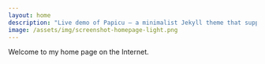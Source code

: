 ```yaml
---
layout: home
description: "Live demo of Papicu – a minimalist Jekyll theme that supports dark mode, KaTeX, sidenotes, and more"
image: /assets/img/screenshot-homepage-light.png
---
```


Welcome to my home page on the Internet.